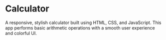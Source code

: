# Calculator
A responsive, stylish calculator built using HTML, CSS, and JavaScript. This app performs basic arithmetic operations with a smooth user experience and colorful UI.
